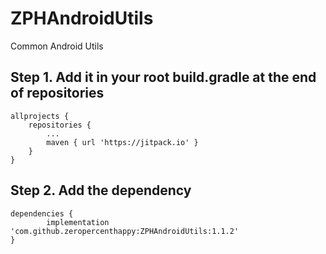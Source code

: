 # ZPHAndroidUtils
Common Android Utils

## Step 1. Add it in your root build.gradle at the end of repositories
```
allprojects {
	repositories {
		...
		maven { url 'https://jitpack.io' }
	}
}
```

## Step 2. Add the dependency
```
dependencies {
        implementation 'com.github.zeropercenthappy:ZPHAndroidUtils:1.1.2'
}
```
